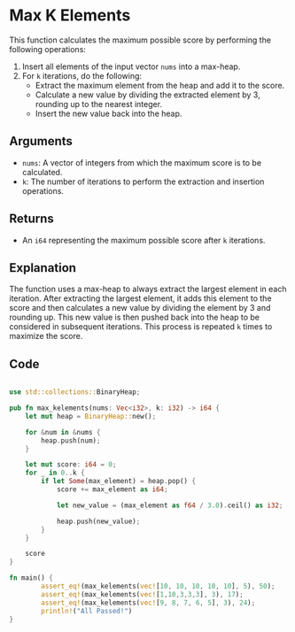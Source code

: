 # Max K Elements

This function calculates the maximum possible score by performing the following operations:

1. Insert all elements of the input vector `nums` into a max-heap.
2. For `k` iterations, do the following:
   - Extract the maximum element from the heap and add it to the score.
   - Calculate a new value by dividing the extracted element by 3, rounding up to the nearest integer.
   - Insert the new value back into the heap.

## Arguments

- `nums`: A vector of integers from which the maximum score is to be calculated.
- `k`: The number of iterations to perform the extraction and insertion operations.

## Returns

- An `i64` representing the maximum possible score after `k` iterations.

## Explanation

The function uses a max-heap to always extract the largest element in each iteration. After extracting the largest element, it adds this element to the score and then calculates a new value by dividing the element by 3 and rounding up. This new value is then pushed back into the heap to be considered in subsequent iterations. This process is repeated `k` times to maximize the score.

## Code

```rust

use std::collections::BinaryHeap;

pub fn max_kelements(nums: Vec<i32>, k: i32) -> i64 {
    let mut heap = BinaryHeap::new();

    for &num in &nums {
        heap.push(num);
    }

    let mut score: i64 = 0;
    for _ in 0..k {
        if let Some(max_element) = heap.pop() {
            score += max_element as i64;

            let new_value = (max_element as f64 / 3.0).ceil() as i32;

            heap.push(new_value);
        }
    }

    score
}

fn main() {
        assert_eq!(max_kelements(vec![10, 10, 10, 10, 10], 5), 50);
        assert_eq!(max_kelements(vec![1,10,3,3,3], 3), 17);
        assert_eq!(max_kelements(vec![9, 8, 7, 6, 5], 3), 24);   
        println!("All Passed!")
}
```
